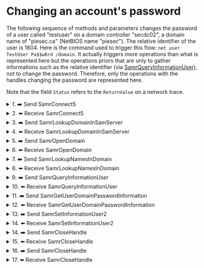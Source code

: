 # Changing an account's password

The following sequence of methods and parameters changes the password of a user called "testuser" on a domain controller "secdc02", a domain name of "piesec.ca" (NetBIOS name "piesec"). The relative identifier of the user is 1604.
Here is the command used to trigger this flow: `net user TestUser Pa$$w0rd /domain`.
It actually triggers more operations than what is represented here but the operations priors that are only to gather informations such as the relative identifier (via [SamrQueryInformationUser](https://docs.microsoft.com/en-us/openspecs/windows_protocols/ms-samr/4ad8d54c-0d5a-4d5a-9e9a-1bc9ee008d47)), not to change the password. Therefore, only the operations with the handles changing the password are represented here.

Note that the field `Status` refers to the `ReturnValue` on a network trace. 

<details><summary>1. ➡️ Send SamrConnect5</summary>

Details [SamrConnect5](https://docs.microsoft.com/en-us/openspecs/windows_protocols/ms-samr/c842a897-0a42-4ca5-a607-2afd05271dae).
    
|Parameter field|Parameter value|
|--|--|
|ServerName|\\secdc02.piesec.ca|
|DesiredAccess|0x30|
|InVersion|1|
|InRevisionInfo|[SAMPR_REVISION_INFO_V1](https://docs.microsoft.com/en-us/openspecs/windows_protocols/ms-samr/963e60b5-9233-4669-b8a8-85bf4f0806dc) structure|
    
`DesiredAccess` mask corresponds to `SpecificRights: SamServerEnumerateDomains` and `SpecificRights: SamServerLookupDomain`.
</details>

<details><summary>2. ⬅️ Receive SamrConnect5</summary>

|Parameter field|Parameter value|
|--|--|
|OutVersion|1|
|OutRevisionInfo|3|
|ServerHandle|\[implementation-specific value\] serverHandle|
|Status|0|
</details>

<details><summary>3. ➡️ Send SamrLookupDomainInSamServer</summary>

Details [SamrLookupDomainInSamServer](https://docs.microsoft.com/en-us/openspecs/windows_protocols/ms-samr/47492d59-e095-4398-b03e-8a062b989123).
    
|Parameter field|Parameter value|
|--|--|
|ServerHandle|serverHandle|
|Name|PIESEC|
</details>

<details><summary>4. ⬅️ Receive SamrLookupDomainInSamServer</summary>

|Parameter field|Parameter value|
|--|--|
|DomainId|\[implementation-specific SID\]. For example: S-1-5-21-776355648-152374955-3729610662|
|Status|0|
    
The `Buffer` structure contains a sub structure `SamprEnumerationBuffer` listing the name of the domain as well as the container where the group will be created.
</details>

<details><summary>5. ➡️ Send SamrOpenDomain</summary>

Details [SamrOpenDomain](https://docs.microsoft.com/en-us/openspecs/windows_protocols/ms-samr/ba710c90-5b12-42f8-9e5a-d4aacc1329fa).
    
|Parameter field|Parameter value|
|--|--|
|ServerHandle|serverHandle|
|DesiredAccess|0x280|
|DomainId|S-1-5-21-776355648-152374955-3729610662|
    
`DesiredAccess` mask corresponds to `SpecificRights: DomainGetAliasMembership` and `SpecificRights: DomainLookup`.
</details>

<details><summary>6. ⬅️ Receive SamrOpenDomain</summary>

|Parameter field|Parameter value|
|--|--|
|DomainHandle|\[implementation-specific value\] domainHandle|
|Status|0|
</details>

<details><summary>7. ➡️ Send SamrLookupNamesInDomain</summary>

Details [SamrLookupNamesInDomain](https://docs.microsoft.com/en-us/openspecs/windows_protocols/ms-samr/d91271c6-7b2e-4194-9927-8fabfa429f90).
    
|Parameter field|Parameter value|
|--|--|
|DomainHandle|domainHandle|
|Count|1|
|Names|One entrie: testuser|
</details>

<details><summary>8. ⬅️ Receive SamrLookupNamesInDomain</summary>

|Parameter field|Parameter value|
|--|--|
|RelativeIds|RID Count: 1|
|Use|Count: 1|
|Status|0|
    
In the `Use` field, the element 0x1 corresponds to `SidTypeUser - User account`.
</details>

<details><summary>9. ➡️ Send SamrQueryInformationUser</summary>

Details [SamrQueryInformationUser](https://docs.microsoft.com/en-us/openspecs/windows_protocols/ms-samr/e66db19f-600a-481b-bc4e-23953433255d).
    
|Parameter field|Parameter value|
|--|--|
|UserHandle|\[implementation-specific value\] userHandle|
|UserInformationClass|0x10|

`UserInformationClass` enumeration is described here: [USER_INFORMATION_CLASS](https://docs.microsoft.com/en-us/openspecs/windows_protocols/ms-samr/6b0dff90-5ac0-429a-93aa-150334adabf6). `0x10` is `UserControlInformation`.
</details>

<details><summary>10. ⬅️ Receive SamrQueryInformationUser</summary>

|Parameter field|Parameter value|
|--|--|
|Buffer|[SAMPR_USER_INFO_BUFFER](https://docs.microsoft.com/en-us/openspecs/windows_protocols/ms-samr/9496c26e-490b-4e76-827f-2695fc216f35) structure|
|Status|0|
</details>

<details><summary>11. ➡️ Send SamrGetUserDomainPasswordInformation</summary>

Details [SamrGetUserDomainPasswordInformation](https://docs.microsoft.com/en-us/openspecs/windows_protocols/ms-samr/db4bedfe-4651-4743-9381-d74c3ad8c41c).
    
|Parameter field|Parameter value|
|--|--|
|UserHandle|\[implementation-specific value\] userHandle|
    
The `SamrGetUserDomainPasswordInformation` method obtains select password policy information (without requiring a domain handle).
</details>

<details><summary>12. ⬅️ Receive SamrGetUserDomainPasswordInformation</summary>

|Parameter field|Parameter value|
|--|--|
|PasswordInformation|PUSER_DOMAIN_PASSWORD_INFORMATION|
|Status|0|

`PasswordInformation` contains `MinPasswordLength` and the `PasswordProperties` attribute.
</details>

<details><summary>13. ➡️ Send SamrSetInformationUser2</summary>

Details [SamrSetInformationUser2](https://docs.microsoft.com/en-us/openspecs/windows_protocols/ms-samr/99ee9f39-43e8-4bba-ac3a-82e0c0e0699e).
    
|Parameter field|Parameter value|
|--|--|
|UserHandle|\[implementation-specific value\] userHandle|
|UserInformationClass|USER_INFORMATION_CLASS 0x20|
|Buffer|PSAMPR_USER_INFO_BUFFER structure|
    
The `UserInformationClass` value seems to be matching to `UserInternal8Information` which might be the encrypted password.
</details>

<details><summary>14. ⬅️ Receive SamrSetInformationUser2</summary>

|Parameter field|Parameter value|
|--|--|
|Status|0|
</details>

<details><summary>14. ➡️ Send SamrCloseHandle</summary>

Details [SamrCloseHandle](https://docs.microsoft.com/en-us/openspecs/windows_protocols/ms-samr/55d134df-e257-48ad-8afa-cb2ca45cd3cc).
    
|Parameter field|Parameter value|
|--|--|
|SamHandle|samHandle|
</details>

<details><summary>15. ⬅️ Receive SamrCloseHandle</summary>

|Parameter field|Parameter value|
|--|--|
|SamHandle|{00000000-00000000-0000-0000-0000-000000000000}|
|Status|0|
</details>


<details><summary>16. ➡️ Send SamrCloseHandle</summary>

|Parameter field|Parameter value|
|--|--|
|SamHandle|samHandle|
</details>

<details><summary>17. ⬅️ Receive SamrCloseHandle</summary>

|Parameter field|Parameter value|
|--|--|
|SamHandle|{00000000-00000000-0000-0000-0000-000000000000}|
|Status|0|
</details>

